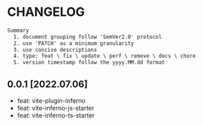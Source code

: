 # CHANGELOG

```txt
Summary
  1. document grouping follow 'SemVer2.0' protocol
  2. use 'PATCH' as a minimum granularity
  3. use concise descriptions
  4. type: feat \ fix \ update \ perf \ remove \ docs \ chore
  5. version timestamp follow the yyyy.MM.dd format
```

## 0.0.1 [2022.07.06]

- feat: vite-plugin-inferno
- feat: vite-inferno-js-starter
- feat: vite-inferno-ts-starter
